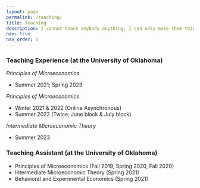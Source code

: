 ```yaml
---
layout: page
permalink: /teaching/
title: Teaching
description: I cannot teach anybody anything; I can only make them think - Socrates
nav: true
nav_order: 5
---
```


### Teaching Experience (at the University of Oklahoma)

*Principles of Microeconomics*
* Summer 2021; Spring 2023

*Principles of Microeconomics*
* Winter 2021 & 2022 (Online Asynchronous)
* Summer 2022 (Twice: June block & July block)

*Intermediate Microeconomic Theory*
* Summer 2023


### Teaching Assistant (at the University of Oklahoma)

* Principles of Microeconomics (Fall 2019, Spring 2020, Fall 2020)
* Intermediate Microeconomic Theory (Spring 2021)
* Behavioral and Experimental Economics (Spring 2021)
